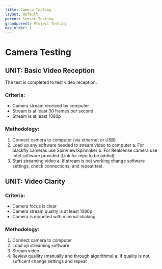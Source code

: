 ```yaml
---
title: Camera Testing
layout: default
parent: Sensor Testing
grandparent: Project Testing
nav_order: 1
---
```


# Camera Testing

## UNIT: Basic Video Reception
The test is completed to test video reception.

### Criteria:
- Camera stream received by computer
- Stream is at least 30 frames per second
- Stream is at least 1080p

### Methodology:
1. Connect camera to computer (via ethernet or USB)
2. Load up any software needed to stream video to computer
  a. For blackfly cameras use SpinView/Spinnaker
  b. For Realsense camera use Intel software provided (Link for repo to be added)
3. Start streaming video 
  a. If stream is not working change software settings, check connections, and repeat test.

## UNIT: Video Clarity

### Criteria:
- Camera focus is clear
- Camera stream quailty is at least 1080p
- Camera is mounted with minimal shaking

### Methodology:
1. Connect camera to computer
2. Load up streaming software
3. Stream video
4. Review quaility (manually and through algorithms)
  a. If quality is not sufficent change settings and repeat
  
